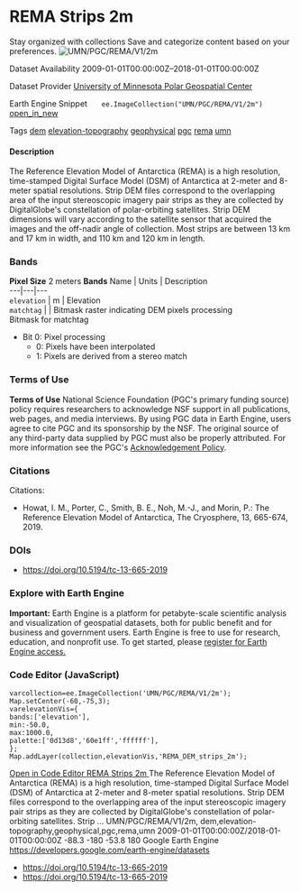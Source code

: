  
#  REMA Strips 2m 
Stay organized with collections  Save and categorize content based on your preferences. 
![UMN/PGC/REMA/V1/2m](https://developers.google.com/earth-engine/datasets/images/UMN/UMN_PGC_REMA_V1_2m_sample.png) 

Dataset Availability
    2009-01-01T00:00:00Z–2018-01-01T00:00:00Z 

Dataset Provider
     [ University of Minnesota Polar Geospatial Center ](https://www.pgc.umn.edu/data/arcticdem/) 

Earth Engine Snippet
     `    ee.ImageCollection("UMN/PGC/REMA/V1/2m")   ` [ open_in_new ](https://code.earthengine.google.com/?scriptPath=Examples:Datasets/UMN/UMN_PGC_REMA_V1_2m) 

Tags
     [dem](https://developers.google.com/earth-engine/datasets/tags/dem) [elevation-topography](https://developers.google.com/earth-engine/datasets/tags/elevation-topography) [geophysical](https://developers.google.com/earth-engine/datasets/tags/geophysical) [pgc](https://developers.google.com/earth-engine/datasets/tags/pgc) [rema](https://developers.google.com/earth-engine/datasets/tags/rema) [umn](https://developers.google.com/earth-engine/datasets/tags/umn)
#### Description
The Reference Elevation Model of Antarctica (REMA) is a high resolution, time-stamped Digital Surface Model (DSM) of Antarctica at 2-meter and 8-meter spatial resolutions.
Strip DEM files correspond to the overlapping area of the input stereoscopic imagery pair strips as they are collected by DigitalGlobe's constellation of polar-orbiting satellites. Strip DEM dimensions will vary according to the satellite sensor that acquired the images and the off-nadir angle of collection. Most strips are between 13 km and 17 km in width, and 110 km and 120 km in length.
### Bands
**Pixel Size** 2 meters 
**Bands**
Name | Units | Description  
---|---|---  
`elevation` | m | Elevation  
`matchtag` |  | Bitmask raster indicating DEM pixels processing  
Bitmask for matchtag
  * Bit 0: Pixel processing 
    * 0: Pixels have been interpolated
    * 1: Pixels are derived from a stereo match

  
### Terms of Use
**Terms of Use**
National Science Foundation (PGC's primary funding source) policy requires researchers to acknowledge NSF support in all publications, web pages, and media interviews.
By using PGC data in Earth Engine, users agree to cite PGC and its sponsorship by the NSF. The original source of any third-party data supplied by PGC must also be properly attributed.
For more information see the PGC's [Acknowledgement Policy](https://www.pgc.umn.edu/guides/user-services/acknowledgement-policy/).
### Citations
Citations:
  * Howat, I. M., Porter, C., Smith, B. E., Noh, M.-J., and Morin, P.: The Reference Elevation Model of Antarctica, The Cryosphere, 13, 665-674, 2019.


### DOIs
  * [ https://doi.org/10.5194/tc-13-665-2019 ](https://doi.org/10.5194/tc-13-665-2019)


### Explore with Earth Engine
**Important:** Earth Engine is a platform for petabyte-scale scientific analysis and visualization of geospatial datasets, both for public benefit and for business and government users. Earth Engine is free to use for research, education, and nonprofit use. To get started, please [register for Earth Engine access.](https://console.cloud.google.com/earth-engine)
### Code Editor (JavaScript)
```
varcollection=ee.ImageCollection('UMN/PGC/REMA/V1/2m');
Map.setCenter(-60,-75,3);
varelevationVis={
bands:['elevation'],
min:-50.0,
max:1000.0,
palette:['0d13d8','60e1ff','ffffff'],
};
Map.addLayer(collection,elevationVis,'REMA_DEM_strips_2m');
```
[ Open in Code Editor ](https://code.earthengine.google.com/?scriptPath=Examples:Datasets/UMN/UMN_PGC_REMA_V1_2m)
[ REMA Strips 2m ](https://developers.google.com/earth-engine/datasets/catalog/UMN_PGC_REMA_V1_2m)
The Reference Elevation Model of Antarctica (REMA) is a high resolution, time-stamped Digital Surface Model (DSM) of Antarctica at 2-meter and 8-meter spatial resolutions. Strip DEM files correspond to the overlapping area of the input stereoscopic imagery pair strips as they are collected by DigitalGlobe's constellation of polar-orbiting satellites. Strip …
UMN/PGC/REMA/V1/2m, dem,elevation-topography,geophysical,pgc,rema,umn 
2009-01-01T00:00:00Z/2018-01-01T00:00:00Z
-88.3 -180 -53.8 180 
Google Earth Engine
https://developers.google.com/earth-engine/datasets
  * [ https://doi.org/10.5194/tc-13-665-2019 ](https://doi.org/https://www.pgc.umn.edu/data/arcticdem/)
  * [ https://doi.org/10.5194/tc-13-665-2019 ](https://doi.org/https://developers.google.com/earth-engine/datasets/catalog/UMN_PGC_REMA_V1_2m)


